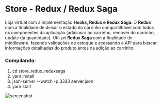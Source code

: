 # Store - Redux / Redux Saga
Loja virtual com a implementação <strong>Hooks, Redux e Redux Saga</strong>. O <strong>Redux</strong> com a finalidade de deixar o estado do carrinho compartilhável com todos os componentes da aplicação (adicionar ao carrinho, remover do carrinho, update da quantidade). Utilizei <strong>Redux Saga</strong> com a finalidade de middleware, fazendo validações de estoque e acessando a API para buscar informações detalhadas do produto antes da adição ao carrinho.

### Compilando:

1) cd store_redux_reduxsaga
2) yarn install
3) json-server --watch -p 3333 server.json
4) yarn start

![screenshot](https://user-images.githubusercontent.com/42494117/82837939-ffb17f80-9ea0-11ea-8f39-3126b99fd71d.png)
